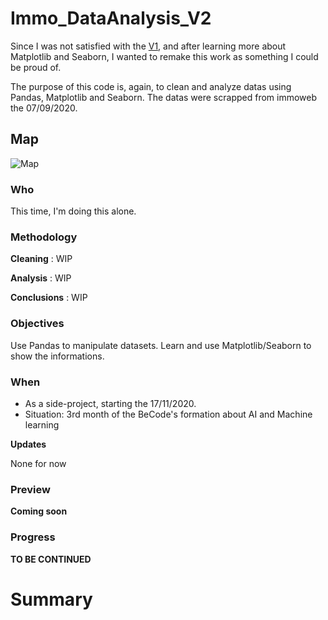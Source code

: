 # Immo_DataAnalysis_V2

Since I was not satisfied with the [V1](https://github.com/Demesmaeker/Immo_data_analysis), and after learning more about Matplotlib and Seaborn, I wanted to remake this work as something I could be proud of.

The purpose of this code is, again, to clean and analyze datas using Pandas, Matplotlib and Seaborn.
The datas were scrapped from immoweb the 07/09/2020.


## Map

![Map](https://github.com/Demesmaeker/Immo_DataAnalysis_V2/blob/main/Schemas/Plan.svg)


### Who
This time, I'm doing this alone.


### Methodology
**Cleaning** : WIP

**Analysis** : WIP

**Conclusions** : WIP


### Objectives
Use Pandas to manipulate datasets.
Learn and use Matplotlib/Seaborn to show the informations.


### When
- As a side-project, starting the 17/11/2020.
- Situation: 3rd month of the BeCode's formation about AI and Machine learning

**Updates**

None for now


### Preview
**Coming soon**


### Progress
**TO BE CONTINUED**



# Summary

